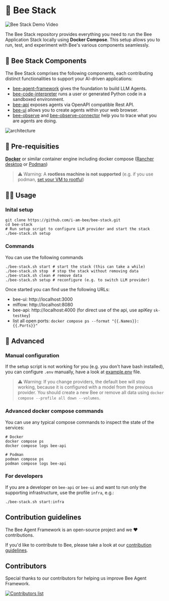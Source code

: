 # 🐝 Bee Stack

![Bee Stack Demo Video](https://media.githubusercontent.com/media/i-am-bee/bee-stack/refs/heads/assets/docs/assets/bee-stack-demo.gif)

The Bee Stack repository provides everything you need to run the Bee Application Stack locally using **Docker Compose**. This setup allows you to run, test, and experiment with Bee's various components seamlessly.

## 🧩 Bee Stack Components

The Bee Stack comprises the following components, each contributing distinct functionalities to support your AI-driven applications:

- [bee-agent-framework](https://github.com/i-am-bee/bee-agent-framework) gives the foundation to build LLM Agents.
- [bee-code-interpreter](https://github.com/i-am-bee/bee-code-interpreter) runs a user or generated Python code in a sandboxed environment.
- [bee-api](https://github.com/i-am-bee/bee-api) exposes agents via OpenAPI compatible Rest API.
- [bee-ui](https://github.com/i-am-bee/bee-ui) allows you to create agents within your web browser.
- [bee-observe](https://github.com/i-am-bee/bee-observe) and [bee-observe-connector](https://github.com/i-am-bee/bee-observe-connector) help you to trace what you are agents are doing.

![architecture](https://raw.githubusercontent.com/i-am-bee/bee-stack/refs/heads/assets/docs/assets/architecture.svg)

## 🔧 Pre-requisities
**[Docker](https://www.docker.com/)** or similar container engine including docker
compose ([Rancher desktop](https://docs.rancherdesktop.io/) or [Podman](https://podman.io/))
> ⚠️ Warning: A **rootless machine is not supported** (e.g. if you use podman,
> [set your VM to rootful](https://docs.podman.io/en/stable/markdown/podman-machine-set.1.html#examples))

## 🏃‍♀️ Usage

### Inital setup
```shell
git clone https://github.com/i-am-bee/bee-stack.git
cd bee-stack
# Run setup script to configure LLM provider and start the stack
./bee-stack.sh setup
```


### Commands
You can use the following commands
```shell
./bee-stack.sh start # start the stack (this can take a while)
./bee-stack.sh stop  # stop the stack without removing data
./bee-stack.sh clean # remove data
./bee-stack.sh setup # reconfigure (e.g. to switch LLM provider)
```
Once started you can find use the following URLs:

- bee-ui: http://localhost:3000
- mlflow: http://localhost:8080
- bee-api: http://localhost:4000 (for direct use of the api, use apiKey `sk-testkey`)
- list all open ports: `docker compose ps --format "{{.Names}}: {{.Ports}}"`


## 👷 Advanced

### Manual configuration

If the setup script is not working for you (e.g. you don't have bash installed), you can
configure `.env` manually, have a look at [example.env](example.env) file.

> ⚠️ Warning: If you change providers, the default bee will stop working, because it is configured with a model from the previous provider. You should create a new Bee or remove all data using `docker compose --profile all down --volumes`.

### Advanced docker compose commands
You can use any typical compose commands to inspect the state of the services:
```shell
# Docker
docker compose ps
docker compose logs bee-api

# Podman
podman compose ps
podman compose logs bee-api
```

### For developers
If you are a developer on `bee-api` or `bee-ui` and want to run only the supporting infrastructure,
use the profile `infra`, e.g.:

```shell
./bee-stack.sh start:infra
```

## Contribution guidelines

The Bee Agent Framework is an open-source project and we ❤️ contributions.

If you'd like to contribute to Bee, please take a look at our [contribution guidelines](./CONTRIBUTING.md).

## Contributors

Special thanks to our contributors for helping us improve Bee Agent Framework.

<a href="https://github.com/i-am-bee/bee-stack/graphs/contributors">
  <img alt="Contributors list" src="https://contrib.rocks/image?repo=i-am-bee/bee-stack" />
</a>
